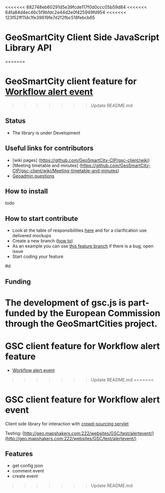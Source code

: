 <<<<<<< 882748eb60291d5e39fcde117f0d0ccc05b59d84
<<<<<<< 64fa84d4ec46c5f9bfdc2e44d2e0f425949fd954
<<<<<<< 123f52ff11dc1fe39619fe7d2f2fbc518febcb65
# GeoSmartCity Client Side JavaScript Library API
=======
# GeoSmartCity client feature for [Workflow alert event](../wiki/workflow-alert-event)
>>>>>>> Update README.md

## Status
* The library is under Development

## Useful links for contributors
* [wiki pages] (https://github.com/GeoSmartCity-CIP/gsc-client/wiki)
* [Meeting timetable and minutes] (https://github.com/GeoSmartCity-CIP/gsc-client/wiki/Meeting-timetable-and-minutes)
* [Geoadmin questions](https://github.com/GeoSmartCity-CIP/gsc-geoadmin/wiki/GeoAdmin%20QA)

## How to install
todo

## How to start contribute
 * Look at the table of responsibilities [here](https://github.com/GeoSmartCity-CIP/gsc-client/wiki/List-of-tasks-and-responsible-partner) and for a clarification use delivered mockups
 * Create a new branch ([how to](https://github.com/GeoSmartCity-CIP/gsc-client/wiki/git-workflow#starting-a-new-feature))
 * As an example you can use [this feature branch](https://github.com/GeoSmartCity-CIP/gsc-client/tree/feature/workflow-alert-event) if there is a bug, open issue
 * Start coding your feature


#d

## Funding
The development of gsc.js is part-funded by the European Commission through the GeoSmartCities project.
=======
# GSC client feature for Workflow alert feature


* [Workflow alert event](../wiki/workflow-alert-event)

>>>>>>> Update README.md
=======
# GSC client feature for Workflow alert event
Client side library for interaction with [crowd-sourcing servlet](https://github.com/GeoSmartCity-CIP/crowd-sourcing)


Testing: [http://geo.mapshakers.com:222/websites/GSC/test/alertevent/](http://geo.mapshakers.com:222/websites/GSC/test/alertevent/)


## Features
* get config json
* comment event
* create event
>>>>>>> Update README.md
